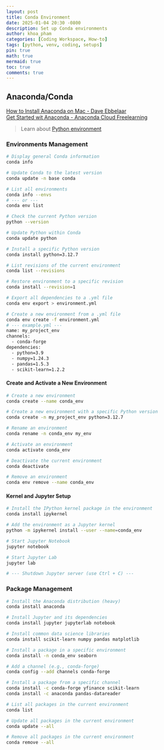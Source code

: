 ```yaml
---
layout: post
title: Conda Environment
date: 2025-01-04 20:30 -0800
description: Set up Conda environments
author: khoa_pham
categories: [Coding Workspace, How-to]
tags: [python, venv, coding, setups]
pin: true
math: true
mermaid: true
toc: true
comments: true
---
```


## Anaconda/Conda

[How to Install Anaconda on Mac - Dave Ebbelaar](https://youtu.be/RFeIn2ywxG4?si=nVfrjVQzsGtiu5Sg)  
[Get Started wit Anaconda - Anaconda Cloud Freelearning](https://freelearning.anaconda.cloud/get-started-with-anaconda/18200)

> Learn about [Python environment](https://khoapham1002.github.io/mindpalace/posts/python-environment/)

### Environments Management

```bash
# Display general Conda information
conda info

# Update Conda to the latest version
conda update -n base conda

# List all environments
conda info --envs
# --- or ---
conda env list
```

```bash
# Check the current Python version
python --version

# Update Python within Conda
conda update python

# Install a specific Python version
conda install python=3.12.7
```

```bash
# List revisions of the current environment
conda list --revisions

# Restore environment to a specific revision
conda install --revision=1
```

```bash
# Export all dependencies to a .yml file
conda env export > environment.yml

# Create a new environment from a .yml file
conda env create -f environment.yml
# --- example.yml ---
name: my_project_env
channels:
  - conda-forge
dependencies:
  - python=3.9
  - numpy=1.24.3
  - pandas=1.5.3
  - scikit-learn=1.2.2
```

#### Create and Activate a New Environment

```bash
# Create a new environment
conda create --name conda_env

# Create a new environment with a specific Python version
conda create -n my_project_env python=3.12.7

# Rename an environment
conda rename -n conda_env my_env

# Activate an environment
conda activate conda_env

# Deactivate the current environment
conda deactivate

# Remove an environment
conda env remove --name conda_env
```

#### Kernel and Jupyter Setup

```bash
# Install the IPython kernel package in the environment
conda install ipykernel

# Add the environment as a Jupyter kernel
python -m ipykernel install --user --name=conda_env

# Start Jupyter Notebook
jupyter notebook

# Start Jupyter Lab
jupyter lab

# --- Shutdown Jupyter server (use Ctrl + C) ---
```

### Package Management

```bash
# Install the Anaconda distribution (heavy)
conda install anaconda

# Install Jupyter and its dependencies
conda install jupyter jupyterlab notebook

# Install common data science libraries
conda install scikit-learn numpy pandas matplotlib

# Install a package in a specific environment
conda install -n conda_env seaborn
```

```bash
# Add a channel (e.g., conda-forge)
conda config --add channels conda-forge

# Install a package from a specific channel
conda install -c conda-forge yfinance scikit-learn
conda install -c anaconda pandas-datareader
```

```bash
# List all packages in the current environment
conda list

# Update all packages in the current environment
conda update --all

# Remove all packages in the current environment
conda remove --all
```
